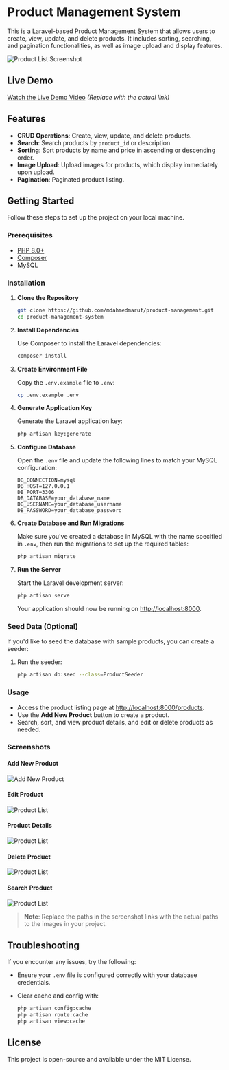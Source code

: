 # Product Management System

This is a Laravel-based Product Management System that allows users to create, view, update, and delete products. It includes sorting, searching, and pagination functionalities, as well as image upload and display features.

![Product List Screenshot](public/screenshots/home.png)

## Live Demo

[Watch the Live Demo Video](https://www.awesomescreenshot.com/video/33439271?key=e82b120297d42f21196d49af31b954cf) _(Replace with the actual link)_

## Features

- **CRUD Operations**: Create, view, update, and delete products.
- **Search**: Search products by `product_id` or description.
- **Sorting**: Sort products by name and price in ascending or descending order.
- **Image Upload**: Upload images for products, which display immediately upon upload.
- **Pagination**: Paginated product listing.

## Getting Started

Follow these steps to set up the project on your local machine.

### Prerequisites

- [PHP 8.0+](https://www.php.net/downloads)
- [Composer](https://getcomposer.org/download/)
- [MySQL](https://dev.mysql.com/downloads/)

### Installation

1. **Clone the Repository**

    ```bash
    git clone https://github.com/mdahmedmaruf/product-management.git
    cd product-management-system
    ```

2. **Install Dependencies**

   Use Composer to install the Laravel dependencies:

    ```bash
    composer install
    ```

3. **Create Environment File**

   Copy the `.env.example` file to `.env`:

    ```bash
    cp .env.example .env
    ```

4. **Generate Application Key**

   Generate the Laravel application key:

    ```bash
    php artisan key:generate
    ```

5. **Configure Database**

   Open the `.env` file and update the following lines to match your MySQL configuration:

    ```plaintext
    DB_CONNECTION=mysql
    DB_HOST=127.0.0.1
    DB_PORT=3306
    DB_DATABASE=your_database_name
    DB_USERNAME=your_database_username
    DB_PASSWORD=your_database_password
    ```

6. **Create Database and Run Migrations**

   Make sure you've created a database in MySQL with the name specified in `.env`, then run the migrations to set up the required tables:

    ```bash
    php artisan migrate
    ```

7. **Run the Server**

   Start the Laravel development server:

    ```bash
    php artisan serve
    ```

   Your application should now be running on [http://localhost:8000](http://localhost:8000).

### Seed Data (Optional)

If you'd like to seed the database with sample products, you can create a seeder:

1. Run the seeder:

    ```bash
    php artisan db:seed --class=ProductSeeder
    ```

### Usage

- Access the product listing page at [http://localhost:8000/products](http://localhost:8000/products).
- Use the **Add New Product** button to create a product.
- Search, sort, and view product details, and edit or delete products as needed.

### Screenshots

#### Add New Product
![Add New Product](public/screenshots/add-new-product.png)

#### Edit Product
![Product List](public/screenshots/edit-product.png)

#### Product Details
![Product List](public/screenshots/product-details.png)

#### Delete Product
![Product List](public/screenshots/delete-product.png)

#### Search Product
![Product List](public/screenshots/search-product.png)

> **Note**: Replace the paths in the screenshot links with the actual paths to the images in your project.

## Troubleshooting

If you encounter any issues, try the following:

- Ensure your `.env` file is configured correctly with your database credentials.
- Clear cache and config with:

    ```bash
    php artisan config:cache
    php artisan route:cache
    php artisan view:cache
    ```

## License

This project is open-source and available under the MIT License.
